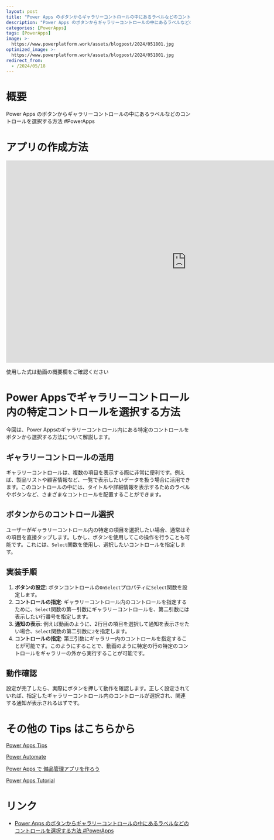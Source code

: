 ```yaml
---
layout: post
title: "Power Apps のボタンからギャラリーコントロールの中にあるラベルなどのコントロールを選択する方法  #PowerApps"
description: "Power Apps のボタンからギャラリーコントロールの中にあるラベルなどのコントロールを選択する方法  #PowerAppsを動画で分かりやすく解説"
categories: [PowerApps]
tags: [PowerApps]
image: >-
  https://www.powerplatform.work/assets/blogpost/2024/051801.jpg
optimized_image: >-
  https://www.powerplatform.work/assets/blogpost/2024/051801.jpg
redirect_from:
  - /2024/05/18
---
```



#  概要

Power Apps のボタンからギャラリーコントロールの中にあるラベルなどのコントロールを選択する方法  #PowerApps


# アプリの作成方法

<iframe width="983" height="553" src="https://www.youtube.com/embed/6rr0Oagn6cg" title="YouTube video player" frameborder="0" allow="accelerometer; autoplay; clipboard-write; encrypted-media; gyroscope; picture-in-picture" allowfullscreen></iframe>


使用した式は動画の概要欄をご確認ください

# Power Appsでギャラリーコントロール内の特定コントロールを選択する方法

今回は、Power Appsのギャラリーコントロール内にある特定のコントロールをボタンから選択する方法について解説します。

## ギャラリーコントロールの活用

ギャラリーコントロールは、複数の項目を表示する際に非常に便利です。例えば、製品リストや顧客情報など、一覧で表示したいデータを扱う場合に活用できます。このコントロールの中には、タイトルや詳細情報を表示するためのラベルやボタンなど、さまざまなコントロールを配置することができます。

## ボタンからのコントロール選択

ユーザーがギャラリーコントロール内の特定の項目を選択したい場合、通常はその項目を直接タップします。しかし、ボタンを使用してこの操作を行うことも可能です。これには、`Select`関数を使用し、選択したいコントロールを指定します。

## 実装手順

1. **ボタンの設定**: ボタンコントロールの`OnSelect`プロパティに`Select`関数を設定します。
2. **コントロールの指定**: ギャラリーコントロール内のコントロールを指定するために、`Select`関数の第一引数にギャラリーコントロールを、第二引数には表示したい行番号を指定します。
3. **通知の表示**: 例えば動画のように、2行目の項目を選択して通知を表示させたい場合、`Select`関数の第二引数に`2`を指定します。
4. **コントロールの指定**: 第三引数にギャラリー内のコントロールを指定することが可能です。このようにすることで、動画のように特定の行の特定のコントロールをギャラリーの外から実行することが可能です。

## 動作確認

設定が完了したら、実際にボタンを押して動作を確認します。正しく設定されていれば、指定したギャラリーコントロール内のコントロールが選択され、関連する通知が表示されるはずです。


# その他の Tips はこちらから

[Power Apps Tips](https://www.youtube.com/watch?v=VrAQf3JQ7yM&list=PLVhFi1fb3DqakSLVMn22DDcySXh9jtzi- )


[Power Automate](https://www.youtube.com/watch?v=-YnJYT0ASEM&list=PLVhFi1fb3Dqbzic6GieqnLFgD3aTj-eHA)


[Power Apps で 備品管理アプリを作ろう](https://www.youtube.com/playlist?list=PLVhFi1fb3DqZM3HKb8Hea6XEL96990Fyn)


[Power Apps Tutorial](https://www.youtube.com/playlist?list=PLVhFi1fb3DqalxpL974VvAJvV4iWoSbe_)


# リンク


- [Power Apps のボタンからギャラリーコントロールの中にあるラベルなどのコントロールを選択する方法  #PowerApps](https://www.youtube.com/watch?v=6rr0Oagn6cg)

